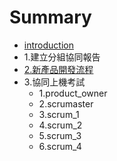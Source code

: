 # Summary

* [introduction](README.md)
* 1.建立分組協同報告
* [2.新產品開發流程](2xin_chan_pin_kai_fa_liu_cheng.md)
* 3.協同上機考試
   * 1.product_owner
   * 2.scrumaster
   * 3.scrum_1
   * 4.scrum_2
   * 5.scrum_3
   * 6.scrum_4

